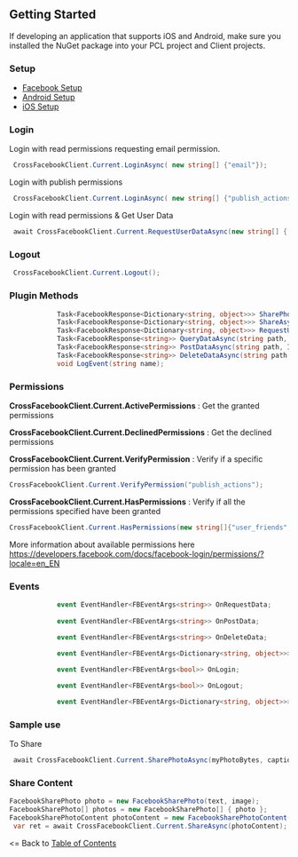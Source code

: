## Getting Started

If developing an application that supports iOS and Android, make sure you installed the NuGet package into your PCL project and Client projects.

### Setup
* [Facebook Setup](docs/FacebookPortalSetup.md)
* [Android Setup](docs/AndroidSetup.md)
* [iOS Setup](docs/iOSSetup.md)

### Login

Login with read permissions requesting email permission.
```cs
 CrossFacebookClient.Current.LoginAsync( new string[] {"email"});
```

Login with publish permissions
```cs
 CrossFacebookClient.Current.LoginAsync( new string[] {"publish_actions"},FacebookPermissionType.Publish);
```


Login with read permissions & Get User Data

```cs
 await CrossFacebookClient.Current.RequestUserDataAsync(new string[] { "email", "first_name", "gender", "last_name", "birthday" }, new string[] { "email", "user_birthday" });
```

### Logout

```cs
 CrossFacebookClient.Current.Logout();
```

### Plugin Methods
```cs
            Task<FacebookResponse<Dictionary<string, object>>> SharePhotoAsync(byte[] imgBytes, string caption = "");
            Task<FacebookResponse<Dictionary<string, object>>> ShareAsync(FacebookShareContent shareContent);
            Task<FacebookResponse<Dictionary<string, object>>> RequestUserDataAsync(string[] fields, string[] permissions, FacebookPermissionType permissionType = FacebookPermissionType.Read);
            Task<FacebookResponse<string>> QueryDataAsync(string path, string[] permissions, IDictionary<string, string> parameters = null, string version = null);
            Task<FacebookResponse<string>> PostDataAsync(string path, IDictionary<string, string> parameters = null, string version = null);
            Task<FacebookResponse<string>> DeleteDataAsync(string path, IDictionary<string, string> parameters = null, string version = null);
            void LogEvent(string name);

```

### Permissions

**CrossFacebookClient.Current.ActivePermissions** : Get the granted permissions

**CrossFacebookClient.Current.DeclinedPermissions** : Get the declined permissions

**CrossFacebookClient.Current.VerifyPermission** : Verify if a specific permission has been granted

```cs
CrossFacebookClient.Current.VerifyPermission("publish_actions");
```

**CrossFacebookClient.Current.HasPermissions** : Verify if all the permissions specified have been granted

```cs
CrossFacebookClient.Current.HasPermissions(new string[]{"user_friends","birthdat"});
```

More information about available permissions here
https://developers.facebook.com/docs/facebook-login/permissions/?locale=en_EN


### Events

```cs
            event EventHandler<FBEventArgs<string>> OnRequestData;
            
            event EventHandler<FBEventArgs<string>> OnPostData;
            
            event EventHandler<FBEventArgs<string>> OnDeleteData;

            event EventHandler<FBEventArgs<Dictionary<string, object>>> OnUserData;

            event EventHandler<FBEventArgs<bool>> OnLogin;

            event EventHandler<FBEventArgs<bool>> OnLogout;

            event EventHandler<FBEventArgs<Dictionary<string, object>>> OnSharing;

```

### Sample use


To Share
```cs
 await CrossFacebookClient.Current.SharePhotoAsync(myPhotoBytes, captionText);
```
### Share Content
```cs
FacebookSharePhoto photo = new FacebookSharePhoto(text, image);
FacebookSharePhoto[] photos = new FacebookSharePhoto[] { photo };                    
FacebookSharePhotoContent photoContent = new FacebookSharePhotoContent(photos);
 var ret = await CrossFacebookClient.Current.ShareAsync(photoContent);
```

<= Back to [Table of Contents](../README.md)
